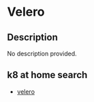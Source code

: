 # Velero

## Description

No description provided.

## k8 at home search

- [velero](https://nanne.dev/k8s-at-home-search/#/velero)
